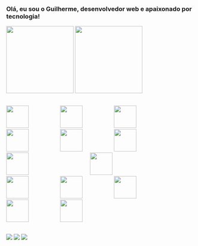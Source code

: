 ### Olá, eu sou o Guilherme, desenvolvedor web e apaixonado por tecnologia!

<div>
  <img height="180em" src="https://github-readme-stats.vercel.app/api?username=guilopesfeitosa&theme=shades-of-purple&show_icons=true&include_all_commits=true(https://github.com/anuraghazra/github-readme-stats)" />
  <img height="180em" src="https://github-readme-stats.vercel.app/api/top-langs/?username=guilopesfeitosa&theme=shades-of-purple&layout=compact" />
</div>

 ##

<link rel="stylesheet" href="https://cdn.jsdelivr.net/gh/devicons/devicon@v2.15.1/devicon.min.css">          

<section>
  <img src="https://cdn.jsdelivr.net/gh/devicons/devicon/icons/typescript/typescript-plain.svg" style="width: 60px; margin-right: 80px;" />
  <img src="https://cdn.jsdelivr.net/gh/devicons/devicon/icons/javascript/javascript-plain.svg" style="width: 60px; margin-right: 80px;" />
  <img src="https://cdn.jsdelivr.net/gh/devicons/devicon/icons/html5/html5-plain-wordmark.svg" style="width: 60px; margin-right: 80px;" />
  <img src="https://cdn.jsdelivr.net/gh/devicons/devicon/icons/css3/css3-plain-wordmark.svg" style="width: 60px; margin-right: 80px;" />        
  <img src="https://cdn.jsdelivr.net/gh/devicons/devicon/icons/tailwindcss/tailwindcss-plain.svg" style="width: 60px; margin-right: 80px;" /> 
  <img src="https://cdn.jsdelivr.net/gh/devicons/devicon/icons/react/react-original-wordmark.svg" style="width: 60px; margin-right: 80px;" />
  <img src="https://cdn.jsdelivr.net/gh/devicons/devicon/icons/angularjs/angularjs-plain.svg" style="width: 60px; margin-right: 80px;" />
  <i class="devicon-nextjs-plain" style="width: 60px; margin-right: 80px;" ></i>
  <img src="https://cdn.jsdelivr.net/gh/devicons/devicon/icons/nextjs/nextjs-original.svg" style="width: 60px; margin-right: 80px;" />
  <img src="https://cdn.jsdelivr.net/gh/devicons/devicon/icons/nestjs/nestjs-plain.svg" style="width: 60px; margin-right: 80px;" />
  <img src="https://cdn.jsdelivr.net/gh/devicons/devicon/icons/nodejs/nodejs-original.svg" style="width: 60px; margin-right: 80px;" />
  <img src="https://cdn.jsdelivr.net/gh/devicons/devicon/icons/mongodb/mongodb-plain-wordmark.svg" style="width: 60px; margin-right: 80px;" />
  <img src="https://cdn.jsdelivr.net/gh/devicons/devicon/icons/postgresql/postgresql-plain.svg" style="width: 60px; margin-right: 80px;" />
  <img src="https://cdn.jsdelivr.net/gh/devicons/devicon/icons/git/git-original.svg" style="width: 60px; margin-right: 80px;" />
</section>

##

<div> 
  <a href="https://www.instagram.com/lopes69gui" target="_blank"><img src="https://img.shields.io/badge/-Instagram-%23E4405F?style=for-the-badge&logo=instagram&logoColor=white" target="_blank"></a>
  <a href = "mailto:guilopesfeitosa@gmail.com"><img src="https://img.shields.io/badge/-Gmail-%23333?style=for-the-badge&logo=gmail&logoColor=white" target="_blank"></a>
  <a href="www.linkedin.com/in/guilherme-lopes-feitosa" target="_blank"><img src="https://img.shields.io/badge/-LinkedIn-%230077B5?style=for-the-badge&logo=linkedin&logoColor=white" target="_blank"></a> 
</div>
